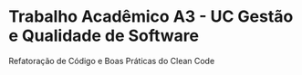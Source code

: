 # Trabalho Acadêmico A3 - UC Gestão e Qualidade de Software 

Refatoração de Código e Boas Práticas do Clean Code
